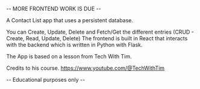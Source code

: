 -- MORE FRONTEND WORK IS DUE -- 

A Contact List app that uses a persistent database.

You can Create, Update, Delete and Fetch/Get the different entries (CRUD - Create, Read, Update, Delete)
The frontend is built in React that interacts with the backend which is written in Python with Flask.

The App is based on a lesson from Tech With Tim.

Credits to his course. 
https://www.youtube.com/@TechWithTim

-- Educational purposes only --

